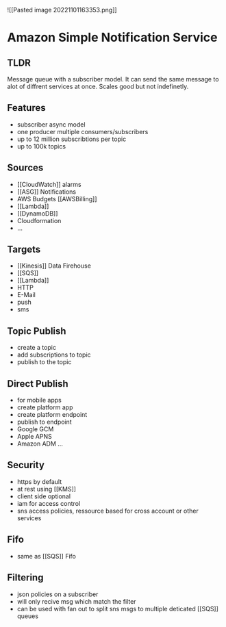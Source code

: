 ![[Pasted image 20221101163353.png]]
# Amazon Simple Notification Service

## TLDR
Message queue with a subscriber model. It can send the same message to alot of diffrent services at once. Scales good but not indefinetly.

## Features
- subscriber async model
- one producer multiple consumers/subscribers
- up to 12 million subscribtions per topic
- up to 100k topics

## Sources
- [[CloudWatch]] alarms
- [[ASG]] Notifications
- AWS Budgets [[AWSBilling]]
- [[Lambda]]
- [[DynamoDB]]
- Cloudformation
- ...

## Targets
- [[Kinesis]] Data Firehouse
- [[SQS]]
- [[Lambda]]
- HTTP
- E-Mail
- push
- sms

## Topic Publish
- create a topic
- add subscriptions to topic
- publish to the topic

## Direct Publish
- for mobile apps
- create platform app
- create platform endpoint
- publish to endpoint
- Google GCM
- Apple APNS
- Amazon ADM ...

## Security
- https by default
- at rest using [[KMS]]
- client side optional
- iam for access control
- sns access policies, ressource based for cross account or other services

## Fifo
- same as [[SQS]] Fifo

## Filtering
- json policies on a subscriber 
- will only recive msg which match the filter
- can be used with fan out to split sns msgs to multiple deticated [[SQS]] queues